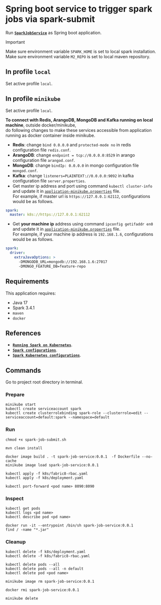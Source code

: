 # Spring boot service to trigger spark jobs via spark-submit

Run [**`SparkJobService`**](src/main/java/com/ksoot/spark/SparkJobService.java) as Spring boot application.
> [!IMPORTANT]  
> Make sure environment variable `SPARK_HOME` is set to local spark installation.  
> Make sure environment variable `M2_REPO` is set to local maven repository.

## In profile `local`
Set active profile `local`.

## In profile `minikube`
Set active profile `local`.

**To connect with Redis, ArangoDB, MongoDB and Kafka running on local machine**, outside docker/minikube,  
do following changes to make these services accessible from application running as docker container inside minikube.
* **Redis**: change `bind 0.0.0.0` and `protected-mode no` in redis configuration file `redis.conf`.
* **ArangoDB**: change `endpoint = tcp://0.0.0.0:8529` in arango configuration file `arangod.conf`.
* **MongoDB**: change `bindIp: 0.0.0.0` in mongo configuration file `mongod.conf`.
* **Kafka**: change `listeners=PLAINTEXT://0.0.0.0:9092` in kafka configuration file `server.properties`.
* Get master ip address and port using command `kubectl cluster-info` and update it in [`application-minikube.properties`](src/main/resources/config/application-minikube.yml) file.  
For example, if master url is `https://127.0.0.1:62112`, configurations would be as follows.
```yaml
spark:
  master: k8s://https://127.0.0.1:62112
```
* Get **your machine ip** address using command `ipconfig getifaddr en0` and update it in [`application-minikube.properties`](src/main/resources/config/application-minikube.yml) file.  
For example, if your machine ip address is `192.168.1.6`, configurations would be as follows.
```yaml
spark:
  driver:
    extraJavaOptions: >
      -DMONGODB_URL=mongodb://192.168.1.6:27017
      -DMONGO_FEATURE_DB=feature-repo
```

## Requirements

This application requires:

- Java 17
- Spark 3.4.1
- `maven`
- `docker`

## References
* [**`Running Spark on Kubernetes`**](https://spark.apache.org/docs/3.4.1/running-on-kubernetes.html#cluster-mode).
* [**`Spark configurations`**](https://spark.apache.org/docs/3.4.1/configuration.html#available-properties).
* [**`Spark Kubernetes configurations`**](https://spark.apache.org/docs/3.4.1/running-on-kubernetes.html#configuration).

## Commands

Go to project root directory in terminal.

### Prepare
```shell
minikube start
kubectl create serviceaccount spark
kubectl create clusterrolebinding spark-role --clusterrole=edit --serviceaccount=default:spark --namespace=default
```

### Run
```shell
chmod +x spark-job-submit.sh

mvn clean install

docker image build . -t spark-job-service:0.0.1  -f Dockerfile --no-cache
minikube image load spark-job-service:0.0.1

kubectl apply -f k8s/fabric8-rbac.yaml
kubectl apply -f k8s/deployment.yaml

kubectl port-forward <pod name> 8090:8090
```

### Inspect
```shell
kubectl get pods
kubectl logs <pd name>
kubectl describe pod <pd name>

docker run -it --entrypoint /bin/sh spark-job-service:0.0.1
find / -name "*.jar"
```

### Cleanup
```shell
kubectl delete -f k8s/deployment.yaml
kubectl delete -f k8s/fabric8-rbac.yaml

kubectl delete pods --all
kubectl delete pods --all -n default
kubectl delete pod <pod name>

minikube image rm spark-job-service:0.0.1

docker rmi spark-job-service:0.0.1

minikube delete
```
